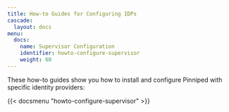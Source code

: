 ```yaml
---
title: How-to Guides for Configuring IDPs
cascade:
  layout: docs
menu:
  docs:
    name: Supervisor Configuration
    identifier: howto-configure-supervisor
    weight: 60
---
```


These how-to guides show you how to install and configure Pinniped with specific identity providers:

{{< docsmenu "howto-configure-supervisor" >}}
